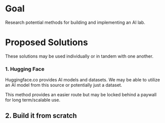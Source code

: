 
# Goal

Research potential methods for building and implementing an AI lab. 


# Proposed Solutions

These solutions may be used individually or in tandem with one another.

### 1. Hugging Face
Huggingface.co provides AI models and datasets. We may be able to utilize an AI model from this source or potentially just a dataset. 

This method provides an easier route but may be locked behind a paywall for long term/scalable use. 

## 2. Build it from scratch 

